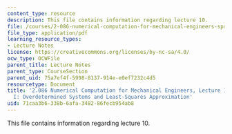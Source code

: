 ```yaml
---
content_type: resource
description: This file contains information regarding lecture 10.
file: /courses/2-086-numerical-computation-for-mechanical-engineers-spring-2013/71caa3b6338b6afa348286fecb954ab8_MIT2_086S13_lecture10.pdf
file_type: application/pdf
learning_resource_types:
- Lecture Notes
license: https://creativecommons.org/licenses/by-nc-sa/4.0/
ocw_type: OCWFile
parent_title: Lecture Notes
parent_type: CourseSection
parent_uid: 75a7ef4f-5998-8137-914e-e0ef7232c4d5
resourcetype: Document
title: '2.086 Numerical Computation for Mechanical Engineers, Lecture 10: Linear Algebra
  I: Overdetermined Systems and Least-Squares Approximation'
uid: 71caa3b6-338b-6afa-3482-86fecb954ab8
---
```

This file contains information regarding lecture 10.